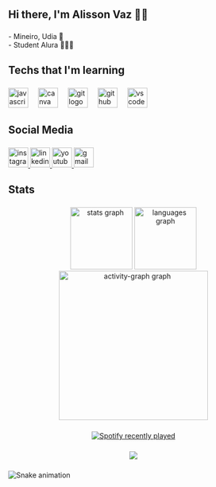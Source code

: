 <h2 align="left">Hi there, I'm Alisson Vaz 👋🏾</h2>

###

<p align="left">- Mineiro, Udia 🔺<br>- Student Alura 👨🏾‍💻</p>

###

<h2 align="left">Techs that I'm learning</h2>

###

<div align="left">
  <img src="https://cdn.jsdelivr.net/gh/devicons/devicon/icons/javascript/javascript-original.svg" height="40" alt="javascript logo"  />
  <img width="12" />
  <img src="https://cdn.jsdelivr.net/gh/devicons/devicon/icons/canva/canva-original.svg" height="40" alt="canva logo"  />
  <img width="12" />
  <img src="https://cdn.jsdelivr.net/gh/devicons/devicon/icons/git/git-original.svg" height="40" alt="git logo"  />
  <img width="12" />
  <img src="https://cdn.jsdelivr.net/gh/devicons/devicon/icons/github/github-original.svg" height="40" alt="github logo"  />
  <img width="12" />
  <img src="https://cdn.jsdelivr.net/gh/devicons/devicon/icons/vscode/vscode-original.svg" height="40" alt="vscode logo"  />
</div>

###

<h2 align="left">Social Media</h2>

###

<div align="left">
  <a href="https://www.instagram.com/alissonvlg?igsh=MXBodXQ2c25tcDhqcw%3D%3D&utm_source=qr" target="_blank">
    <img src="https://img.shields.io/static/v1?message=Instagram&logo=instagram&label=&color=E4405F&logoColor=white&labelColor=&style=for-the-badge" height="40" alt="instagram logo"  />
  </a>
  <a href="www.linkedin.com/in/alisson-vaz-51827b21a" target="_blank">
    <img src="https://img.shields.io/static/v1?message=LinkedIn&logo=linkedin&label=&color=0077B5&logoColor=white&labelColor=&style=for-the-badge" height="40" alt="linkedin logo"  />
  </a>
  <a href="https://www.youtube.com/@alissonvaz6578" target="_blank">
    <img src="https://img.shields.io/static/v1?message=Youtube&logo=youtube&label=&color=FF0000&logoColor=white&labelColor=&style=for-the-badge" height="40" alt="youtube logo"  />
  </a>
  <a href="alissonsonv@gmail.com" target="_blank">
    <img src="https://img.shields.io/static/v1?message=Gmail&logo=gmail&label=&color=D14836&logoColor=white&labelColor=&style=for-the-badge" height="40" alt="gmail logo"  />
  </a>
</div>

###

<h2 align="left">Stats</h2>

###

<div align="center">
  <img src="https://github-readme-stats.vercel.app/api?username=alissonvlg&hide_title=false&hide_rank=false&show_icons=true&include_all_commits=true&count_private=true&disable_animations=false&theme=maroongold&locale=en&hide_border=false&order=1" height="125" alt="stats graph"  />
  <img src="https://github-readme-stats.vercel.app/api/top-langs?username=alissonvlg&locale=en&hide_title=false&layout=compact&card_width=320&langs_count=5&theme=maroongold&hide_border=false&order=2" height="125" alt="languages graph"  />
  <img src="https://github-readme-activity-graph.vercel.app/graph?username=alissonvlg&radius=16&theme=one-dark&area=true&order=5&bg_color=black" height="300" alt="activity-graph graph"  />
</div>

###

<div align="center">
  <a href="https://open.spotify.com/user/alissong97">
    <img src="https://spotify-recently-played-readme.vercel.app/api?user=alissong97&count=5&unique=false" alt="Spotify recently played"  />
  </a>
</div>

###

<div align="center">
  <img src="https://profile-counter.glitch.me/alissonvlg/count.svg?"  />
</div>

###

<img src="https://raw.githubusercontent.com/alissonvlg/alissonvlg/output/snake.svg" alt="Snake animation" />

###
